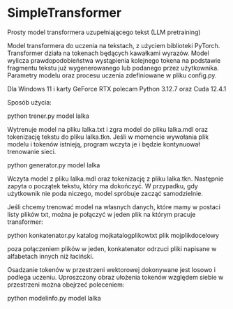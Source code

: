 # SimpleTransformer
Prosty model transformera uzupełniającego tekst (LLM pretraining)

Model transformera do uczenia na tekstach, z użyciem biblioteki PyTorch.
Transformer działa na tokenach będących kawałkami wyrazów. Model wylicza prawdopodobieństwa wystąpienia kolejnego tokena na podstawie fragmentu tekstu już wygenerowanego lub podanego przez użytkownika.
Parametry modelu oraz procesu uczenia zdefiniowane w pliku config.py.

Dla Windows 11 i karty GeForce RTX polecam Python 3.12.7 oraz Cuda 12.4.1

Sposób użycia:

python trener.py model lalka

Wytrenuje model na pliku lalka.txt i zgra model do pliku lalka.mdl oraz tokenizację tekstu do pliku lalka.tkn. Jeśli w momencie wywołania plik modelu i tokenów istnieją, program wczyta je i będzie kontynuował trenowanie sieci.

python generator.py model lalka

Wczyta model z pliku lalka.mdl oraz tokenizację z pliku lalka.tkn. Następnie zapyta o początek tekstu, który ma dokończyć. W przypadku, gdy użytkownik nie poda niczego, model spróbuje zacząć samodzielnie.

Jeśli chcemy trenować model na własnych danych, które mamy w postaci listy plików txt, można je połączyć w jeden plik na którym pracuje transformer:

python konkatenator.py katalog mojkatalogplikowtxt plik mojplikdocelowy

poza połączeniem plików w jeden, konkatenator odrzuci pliki napisane w alfabetach innych niż łaciński.

Osadzanie tokenów w przestrzeni wektorowej dokonywane jest losowo i podlega uczeniu. Uproszczony obraz ułożenia tokenów względem siebie w przestrzeni można obejrzeć poleceniem:

python modelinfo.py model lalka
